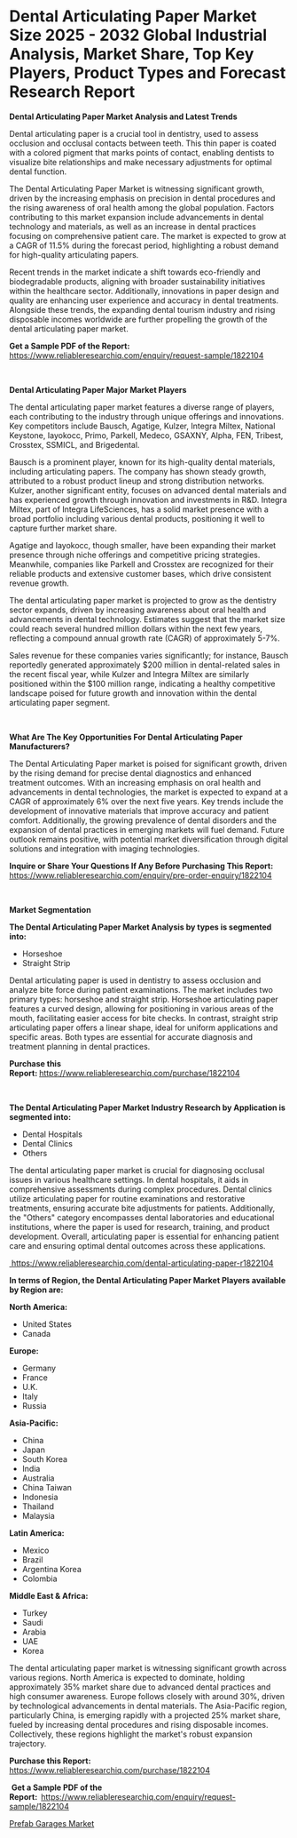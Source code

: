 <p><h1>Dental Articulating Paper Market Size 2025 - 2032 Global Industrial Analysis, Market Share, Top Key Players, Product Types and Forecast Research Report</h1></p><p><strong>Dental Articulating Paper Market Analysis and Latest Trends</strong></p>
<p><p>Dental articulating paper is a crucial tool in dentistry, used to assess occlusion and occlusal contacts between teeth. This thin paper is coated with a colored pigment that marks points of contact, enabling dentists to visualize bite relationships and make necessary adjustments for optimal dental function. </p><p>The Dental Articulating Paper Market is witnessing significant growth, driven by the increasing emphasis on precision in dental procedures and the rising awareness of oral health among the global population. Factors contributing to this market expansion include advancements in dental technology and materials, as well as an increase in dental practices focusing on comprehensive patient care. The market is expected to grow at a CAGR of 11.5% during the forecast period, highlighting a robust demand for high-quality articulating papers.</p><p>Recent trends in the market indicate a shift towards eco-friendly and biodegradable products, aligning with broader sustainability initiatives within the healthcare sector. Additionally, innovations in paper design and quality are enhancing user experience and accuracy in dental treatments. Alongside these trends, the expanding dental tourism industry and rising disposable incomes worldwide are further propelling the growth of the dental articulating paper market.</p></p>
<p><strong>Get a Sample PDF of the Report:&nbsp;</strong> <a href="https://www.reliableresearchiq.com/enquiry/request-sample/1822104?utm_campaign=104&utm_medium=2&utm_source=Github&utm_content=ia&utm_term=07022025&utm_id=dental-articulating-paper">https://www.reliableresearchiq.com/enquiry/request-sample/1822104</a></p>
<p>&nbsp;</p>
<p><strong>Dental Articulating Paper Major Market Players</strong></p>
<p><p>The dental articulating paper market features a diverse range of players, each contributing to the industry through unique offerings and innovations. Key competitors include Bausch, Agatige, Kulzer, Integra Miltex, National Keystone, Iayokocc, Primo, Parkell, Medeco, GSAXNY, Alpha, FEN, Tribest, Crosstex, SSMICL, and Brigedental. </p><p>Bausch is a prominent player, known for its high-quality dental materials, including articulating papers. The company has shown steady growth, attributed to a robust product lineup and strong distribution networks. Kulzer, another significant entity, focuses on advanced dental materials and has experienced growth through innovation and investments in R&D. Integra Miltex, part of Integra LifeSciences, has a solid market presence with a broad portfolio including various dental products, positioning it well to capture further market share.</p><p>Agatige and Iayokocc, though smaller, have been expanding their market presence through niche offerings and competitive pricing strategies. Meanwhile, companies like Parkell and Crosstex are recognized for their reliable products and extensive customer bases, which drive consistent revenue growth.</p><p>The dental articulating paper market is projected to grow as the dentistry sector expands, driven by increasing awareness about oral health and advancements in dental technology. Estimates suggest that the market size could reach several hundred million dollars within the next few years, reflecting a compound annual growth rate (CAGR) of approximately 5-7%.</p><p>Sales revenue for these companies varies significantly; for instance, Bausch reportedly generated approximately $200 million in dental-related sales in the recent fiscal year, while Kulzer and Integra Miltex are similarly positioned within the $100 million range, indicating a healthy competitive landscape poised for future growth and innovation within the dental articulating paper segment.</p></p>
<p>&nbsp;</p>
<p><strong>What Are The Key Opportunities For Dental Articulating Paper Manufacturers?</strong></p>
<p><p>The Dental Articulating Paper market is poised for significant growth, driven by the rising demand for precise dental diagnostics and enhanced treatment outcomes. With an increasing emphasis on oral health and advancements in dental technologies, the market is expected to expand at a CAGR of approximately 6% over the next five years. Key trends include the development of innovative materials that improve accuracy and patient comfort. Additionally, the growing prevalence of dental disorders and the expansion of dental practices in emerging markets will fuel demand. Future outlook remains positive, with potential market diversification through digital solutions and integration with imaging technologies.</p></p>
<p><strong>Inquire or Share Your Questions If Any Before Purchasing This Report:</strong> <a href="https://www.reliableresearchiq.com/enquiry/pre-order-enquiry/1822104?utm_campaign=104&utm_medium=2&utm_source=Github&utm_content=ia&utm_term=07022025&utm_id=dental-articulating-paper">https://www.reliableresearchiq.com/enquiry/pre-order-enquiry/1822104</a></p>
<p>&nbsp;</p>
<p><strong>Market Segmentation</strong></p>
<p><strong>The Dental Articulating Paper Market Analysis by types is segmented into:</strong></p>
<p><ul><li>Horseshoe</li><li>Straight Strip</li></ul></p>
<p><p>Dental articulating paper is used in dentistry to assess occlusion and analyze bite force during patient examinations. The market includes two primary types: horseshoe and straight strip. Horseshoe articulating paper features a curved design, allowing for positioning in various areas of the mouth, facilitating easier access for bite checks. In contrast, straight strip articulating paper offers a linear shape, ideal for uniform applications and specific areas. Both types are essential for accurate diagnosis and treatment planning in dental practices.</p></p>
<p><strong>Purchase this Report:&nbsp;</strong><a href="https://www.reliableresearchiq.com/purchase/1822104?utm_campaign=104&utm_medium=2&utm_source=Github&utm_content=ia&utm_term=07022025&utm_id=dental-articulating-paper">https://www.reliableresearchiq.com/purchase/1822104</a></p>
<p>&nbsp;</p>
<p><strong>The Dental Articulating Paper Market Industry Research by Application is segmented into:</strong></p>
<p><ul><li>Dental Hospitals</li><li>Dental Clinics</li><li>Others</li></ul></p>
<p><p>The dental articulating paper market is crucial for diagnosing occlusal issues in various healthcare settings. In dental hospitals, it aids in comprehensive assessments during complex procedures. Dental clinics utilize articulating paper for routine examinations and restorative treatments, ensuring accurate bite adjustments for patients. Additionally, the "Others" category encompasses dental laboratories and educational institutions, where the paper is used for research, training, and product development. Overall, articulating paper is essential for enhancing patient care and ensuring optimal dental outcomes across these applications.</p></p>
<p><a href="https://www.reliableresearchiq.com/dental-articulating-paper-r1822104?utm_campaign=104&utm_medium=2&utm_source=Github&utm_content=ia&utm_term=07022025&utm_id=dental-articulating-paper">&nbsp;https://www.reliableresearchiq.com/dental-articulating-paper-r1822104</a></p>
<p><strong>In terms of Region, the Dental Articulating Paper Market Players available by Region are:</strong></p>
<p>
    <p> <strong> North America: </strong>
        <ul>
            <li>United States</li>
            <li>Canada</li>
        </ul>
        </p> 
    <p> <strong> Europe: </strong>
        <ul>
            <li>Germany</li>
            <li>France</li>
            <li>U.K.</li>
            <li>Italy</li>
            <li>Russia</li>
        </ul>
        </p> 
    <p> <strong> Asia-Pacific: </strong>
        <ul>
            <li>China</li>
            <li>Japan</li>
            <li>South Korea</li>
            <li>India</li>
            <li>Australia</li>
            <li>China Taiwan</li>
            <li>Indonesia</li>
            <li>Thailand</li>
            <li>Malaysia</li>
        </ul>
        </p> 
    <p> <strong> Latin America: </strong>
        <ul>
            <li>Mexico</li>
            <li>Brazil</li>
            <li>Argentina Korea</li>
            <li>Colombia</li>
        </ul>
        </p> 
    <p> <strong> Middle East & Africa: </strong>
        <ul>
            <li>Turkey</li>
            <li>Saudi</li>
            <li>Arabia</li>
            <li>UAE</li>
            <li>Korea</li>
        </ul>
    </p>
    </p>
<p><p>The dental articulating paper market is witnessing significant growth across various regions. North America is expected to dominate, holding approximately 35% market share due to advanced dental practices and high consumer awareness. Europe follows closely with around 30%, driven by technological advancements in dental materials. The Asia-Pacific region, particularly China, is emerging rapidly with a projected 25% market share, fueled by increasing dental procedures and rising disposable incomes. Collectively, these regions highlight the market's robust expansion trajectory.</p></p>
<p><strong>Purchase this Report: </strong><a href="https://www.reliableresearchiq.com/purchase/1822104?utm_campaign=104&utm_medium=2&utm_source=Github&utm_content=ia&utm_term=07022025&utm_id=dental-articulating-paper">https://www.reliableresearchiq.com/purchase/1822104</a></p>
<p>&nbsp;<strong>Get a Sample PDF of the Report:&nbsp;&nbsp;</strong><a href="https://www.reliableresearchiq.com/enquiry/request-sample/1822104?utm_campaign=104&utm_medium=2&utm_source=Github&utm_content=ia&utm_term=07022025&utm_id=dental-articulating-paper">https://www.reliableresearchiq.com/enquiry/request-sample/1822104</a></p>
<p><strong></strong></p>
<p><p><a href="https://github.com/iceknahomi/Market-Research-Report-List-1/blob/main/prefab-garages-market.md?utm_campaign=104&utm_medium=2&utm_source=Github&utm_content=ia&utm_term=07022025&utm_id=dental-articulating-paper">Prefab Garages Market</a></p></p>